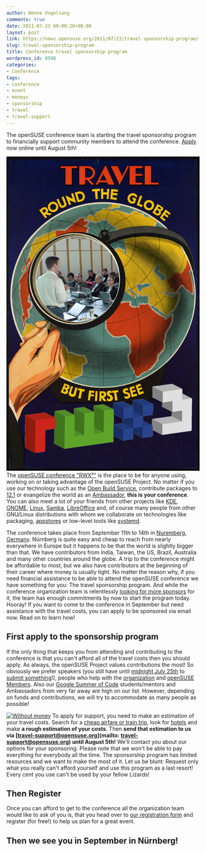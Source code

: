 ```yaml
---
author: Henne Vogelsang
comments: true
date: 2011-07-23 09:00:20+00:00
layout: post
link: https://news.opensuse.org/2011/07/23/travel-sponsorship-program/
slug: travel-sponsorship-program
title: Conference travel sponsorship program
wordpress_id: 9598
categories:
- Conference
tags:
- conference
- event
- moneys
- sponsorship
- travel
- travel-support
---
```


The openSUSE conference team is starting the travel sponsorship program to financially support community members to attend the conference.
[Apply](mailto:travel-support@opensuse.org) now online until August 5th!


[![Travel round the globe but first see RWX³](/wp-content/uploads/2011/07/travel_rwx3.jpg)](http://www.flickr.com/photos/boston_public_library/3530715781/)The [openSUSE conference "RWX³"](http://conference.opensuse.org) is the place to be for anyone using, working on  or taking advantage of the openSUSE Project. No matter if you use our  technology such as the [Open Build Service](http://openbuildservice.org/), contribute packages to [12.1](http://en.opensuse.org/Portal:Distribution) or evangelize the world as an [Ambassador](http://en.opensuse.org/Portal:Ambassadors), **this is your conference**. You can also meet a lot of your friends from other projects like [KDE](http://www.kde.org/), [GNOME](http://www.gnome.org), [Linux](http://kernel.org/), [Samba](http://www.samba.org/), [LibreOffice](http://libreoffice.org/) and, of course many people from other GNU/Linux distributions with whom we collaborate on technologies like packaging, [appstores](http://distributions.freedesktop.org/wiki/AppStream) or low-level tools like [systemd](http://www.freedesktop.org/wiki/Software/systemd).

The conference takes place from September 11th to 14th in [Nuremberg, Germany](http://www.tourismus.nuernberg.de/v04/pub/index.html?navID=en1). Nürnberg is quite easy and cheap to reach from nearly everywhere in Europe but it happens to  be that the world is slightly bigger than that. We have contributors from India, Taiwan, the US, Brazil, Australia and many  other countries around the globe. A trip to the conference might be affordable to most, but we also have contributors at the beginning of their career where money is usually tight. No matter the reason why, if you need financial assistance to be able to attend the openSUSE conference we have something for you: The travel sponsorship program. And while the conference organization team is relentlessly [looking for more sponsors](http://news.opensuse.org/2011/06/08/opensuse-conference-looking-for-sponsors/) for it, the team has enough commitments by now to start the program today. Hooray! If you want to come to the conference in September but need assistance with the travel costs, you can apply to be sponsored via email now. Read on to learn how!

<!-- more -->


## First apply to the sponsorship program


If the only thing that keeps you from attending and contributing to the conference is that you can't afford all of the travel costs then you should apply. As always, the openSUSE Project values contributions the most! So obviously we prefer speakers (you still have until [midnight July 25th](http://www.timeanddate.com/worldclock/fixedtime.html?day=25&month=7&year=2011&hour=0&min=0&sec=0&p1=0) to [submit something](http://news.opensuse.org/2011/07/11/opensuse-conference-cfp-deadline-extended/)!), people who help with the [organization](http://en.opensuse.org/openSUSE:Conference_meeting) and [openSUSE Members](http://en.opensuse.org/openSUSE:Members). Also our [Google Summer of Code](http://news.opensuse.org/2011/05/25/ready-set-code/) students/mentors and Ambassadors from very far away are high on our list. However, depending on funds and contributions, we will try to accommodate as many people as possible!

[![Without money](http://farm4.static.flickr.com/3210/3035489052_7a57df634d_m.jpg)](http://www.flickr.com/photos/tobanblack/3035489052/)
To apply for support, you need to make an estimation of your travel costs. Search for a [cheap airfare or train trip](http://conference.opensuse.org/how-to-get-there), look for [hotels](http://conference.opensuse.org/where-to-stay) and make **a rough estimation of your costs**. Then **send that estimation to us** **via [travel-support@opensuse.org](mailto: travel-support@opensuse.org) until August 5th!** We'll contact you about our options for your sponsoring. Please note that we won't be able to pay everything for everybody all the time. The sponsorship program has limited resources and we want to make the most of it. Let us be blunt: Request only what you really can't afford yourself and use this program as a last resort! Every cent you use can't be used by your fellow Lizards!


## Then Register


Once you can afford to get to the conference all the organization team would like to ask of you is, that you head over to [our registration form](http://conference.opensuse.org/indico/confRegistrationFormDisplay.py?confId=2) and register (for free!) to help us plan for a great event.


## Then we see you in September in Nürnberg!
